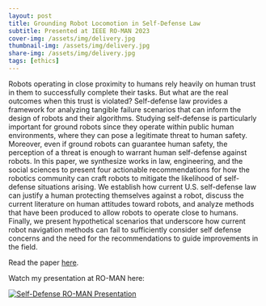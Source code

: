 ```yaml
---
layout: post
title: Grounding Robot Locomotion in Self-Defense Law
subtitle: Presented at IEEE RO-MAN 2023
cover-img: /assets/img/delivery.jpg
thumbnail-img: /assets/img/delivery.jpg
share-img: /assets/img/delivery.jpg
tags: [ethics]
---
```


Robots operating in close proximity to humans rely heavily on human trust in them to successfully complete their tasks. But what are the real outcomes when this trust is violated? Self-defense law provides a framework for analyzing tangible failure scenarios that can inform the design of robots and their algorithms. Studying self-defense is particularly important for ground robots since they operate within public human environments, where they can pose a legitimate threat to human safety. Moreover, even if ground robots can guarantee human safety, the perception of a threat is enough to warrant human self-defense against robots. In this paper, we synthesize works in law, engineering, and the social sciences to present four actionable recommendations for how the robotics community can craft robots to mitigate the likelihood of self-defense situations arising. We establish how current U.S. self-defense law can justify a human protecting themselves against a robot, discuss the current literature on human attitudes toward robots, and analyze methods that have been produced to allow robots to operate close to humans. Finally, we present hypothetical scenarios that underscore how current robot navigation methods can fail to sufficiently consider self
defense concerns and the need for the recommendations to guide improvements in the field.

Read the paper [here](https://ieeexplore.ieee.org/document/10309428).

Watch my presentation at RO-MAN here:

[![Self-Defense RO-MAN Presentation](https://img.youtube.com/vi/dce7EnUBWqU/0.jpg)](https://www.youtube.com/watch?v=dce7EnUBWqU "Grounding Robot Navigation in Self-Defense Law")

